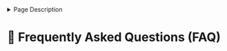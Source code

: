 <details>
<summary>Page Description</summary>
This page lists and answers various questions which our support team are asked frequently in hopes of making it easier for users to find answers to common questions.
</details>

# 👋 Frequently Asked Questions (FAQ)